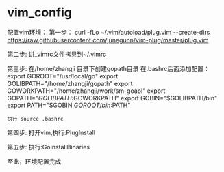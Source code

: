 # vim_config


配置vim环境：
第一步：
curl -fLo ~/.vim/autoload/plug.vim --create-dirs \
    https://raw.githubusercontent.com/junegunn/vim-plug/master/plug.vim

第二步:
    讲_vimrc文件拷贝到~/.vimrc

第三步:
    在/home/zhangji 目录下创建gopath目录
    在.bashrc后面添加配置：
        export GOROOT="/usr/local/go"
        export GOLIBPATH="/home/zhangji/gopath"
        export GOWORKPATH="/home/zhangji/work/sm-goapi"
        export GOPATH="$GOLIBPATH:$GOWORKPATH"
        export GOBIN="$GOLIBPATH/bin"
        export PATH="$GOBIN:$GOROOT/bin:$PATH"

    执行 source .bashrc

第四步:
    打开vim,执行:PlugInstall

第五步:
    执行:GoInstallBinaries

 至此，环境配置完成

